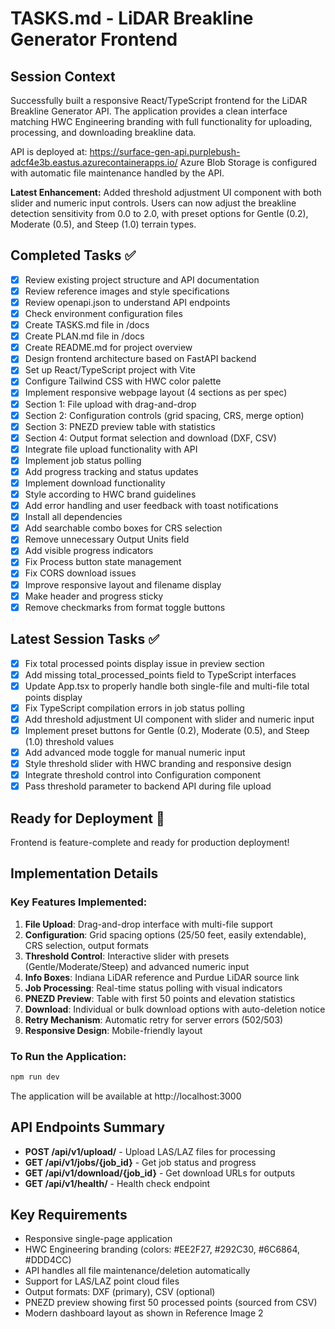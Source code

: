 # TASKS.md - LiDAR Breakline Generator Frontend

## Session Context
Successfully built a responsive React/TypeScript frontend for the LiDAR Breakline Generator API. The application provides a clean interface matching HWC Engineering branding with full functionality for uploading, processing, and downloading breakline data.

API is deployed at: https://surface-gen-api.purplebush-adcf4e3b.eastus.azurecontainerapps.io/
Azure Blob Storage is configured with automatic file maintenance handled by the API.

**Latest Enhancement:** Added threshold adjustment UI component with both slider and numeric input controls. Users can now adjust the breakline detection sensitivity from 0.0 to 2.0, with preset options for Gentle (0.2), Moderate (0.5), and Steep (1.0) terrain types.

## Completed Tasks ✅
- [x] Review existing project structure and API documentation
- [x] Review reference images and style specifications  
- [x] Review openapi.json to understand API endpoints
- [x] Check environment configuration files
- [x] Create TASKS.md file in /docs
- [x] Create PLAN.md file in /docs
- [x] Create README.md for project overview
- [x] Design frontend architecture based on FastAPI backend
- [x] Set up React/TypeScript project with Vite
- [x] Configure Tailwind CSS with HWC color palette
- [x] Implement responsive webpage layout (4 sections as per spec)
- [x] Section 1: File upload with drag-and-drop
- [x] Section 2: Configuration controls (grid spacing, CRS, merge option)
- [x] Section 3: PNEZD preview table with statistics
- [x] Section 4: Output format selection and download (DXF, CSV)
- [x] Integrate file upload functionality with API
- [x] Implement job status polling
- [x] Add progress tracking and status updates
- [x] Implement download functionality
- [x] Style according to HWC brand guidelines
- [x] Add error handling and user feedback with toast notifications
- [x] Install all dependencies
- [x] Add searchable combo boxes for CRS selection
- [x] Remove unnecessary Output Units field
- [x] Add visible progress indicators
- [x] Fix Process button state management
- [x] Fix CORS download issues
- [x] Improve responsive layout and filename display
- [x] Make header and progress sticky
- [x] Remove checkmarks from format toggle buttons

## Latest Session Tasks ✅
- [x] Fix total processed points display issue in preview section
- [x] Add missing total_processed_points field to TypeScript interfaces
- [x] Update App.tsx to properly handle both single-file and multi-file total points display
- [x] Fix TypeScript compilation errors in job status polling
- [x] Add threshold adjustment UI component with slider and numeric input
- [x] Implement preset buttons for Gentle (0.2), Moderate (0.5), and Steep (1.0) threshold values
- [x] Add advanced mode toggle for manual numeric input
- [x] Style threshold slider with HWC branding and responsive design
- [x] Integrate threshold control into Configuration component
- [x] Pass threshold parameter to backend API during file upload

## Ready for Deployment 🚀
Frontend is feature-complete and ready for production deployment!

## Implementation Details

### Key Features Implemented:
1. **File Upload**: Drag-and-drop interface with multi-file support
2. **Configuration**: Grid spacing options (25/50 feet, easily extendable), CRS selection, output formats
3. **Threshold Control**: Interactive slider with presets (Gentle/Moderate/Steep) and advanced numeric input
4. **Info Boxes**: Indiana LiDAR reference and Purdue LiDAR source link
5. **Job Processing**: Real-time status polling with visual indicators
6. **PNEZD Preview**: Table with first 50 points and elevation statistics
7. **Download**: Individual or bulk download options with auto-deletion notice
8. **Retry Mechanism**: Automatic retry for server errors (502/503)
9. **Responsive Design**: Mobile-friendly layout

### To Run the Application:
```bash
npm run dev
```

The application will be available at http://localhost:3000

## API Endpoints Summary
- **POST /api/v1/upload/** - Upload LAS/LAZ files for processing
- **GET /api/v1/jobs/{job_id}** - Get job status and progress
- **GET /api/v1/download/{job_id}** - Get download URLs for outputs
- **GET /api/v1/health/** - Health check endpoint

## Key Requirements
- Responsive single-page application
- HWC Engineering branding (colors: #EE2F27, #292C30, #6C6864, #DDD4CC)
- API handles all file maintenance/deletion automatically
- Support for LAS/LAZ point cloud files
- Output formats: DXF (primary), CSV (optional)
- PNEZD preview showing first 50 processed points (sourced from CSV)
- Modern dashboard layout as shown in Reference Image 2